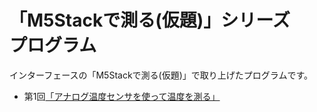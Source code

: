 # 「M5Stackで測る(仮題)」シリーズ　プログラム

インターフェースの「M5Stackで測る(仮題)」で取り上げたプログラムです。

* 第1回[「アナログ温度センサを使って温度を測る」](./tree/master/1_AnalogTempSensor)
